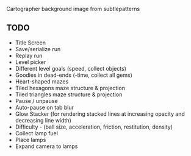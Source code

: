 Cartographer background image from subtlepatterns

TODO
-
  * Title Screen
  * Save/serialize run
  * Replay run
  * Level picker
  * Different level goals (speed, collect objects)
  * Goodies in dead-ends (-time, collect all gems)
  * Heart-shaped mazes
  * Tiled hexagons maze structure & projection
  * Tiled triangles maze structure & projection
  * Pause / unpause
  * Auto-pause on tab blur
  * Glow Stacker (for rendering stacked lines at increasing opacity and decreasing line width)
  * Difficulty - (ball size, acceleration, friction, restitution, density)
  * Collect lamp fuel
  * Place lamps
  * Expand camera to lamps